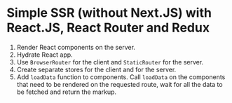 # Simple SSR (without Next.JS) with React.JS, React Router and Redux

1. Render React components on the server.
2. Hydrate React app.
3. Use `BrowserRouter` for the client and `StaticRouter` for the server.
4. Create separate stores for the client and for the server.
5. Add `loadData` function to components. Call `loadData` on the components that need to be rendered on the requested route, wait for all the data to be fetched and return the markup.

